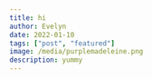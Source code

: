 ```yaml
---
title: hi
author: Evelyn
date: 2022-01-10
tags: ["post", "featured"]
image: /media/purplemadeleine.png
description: yummy
---
```

